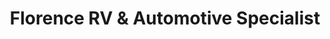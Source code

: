 ---
title: "Florence RV & Automotive Specialist"
url: /florence/florence-rv-and-automotive-specialist/
shop: caravan
---
